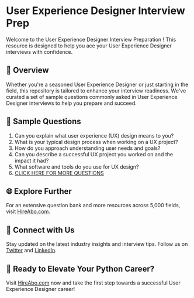 # User Experience Designer Interview Prep

Welcome to the User Experience Designer Interview Preparation ! This resource is designed to help you ace your User Experience Designer interviews with confidence.

## 🚀 Overview

Whether you're a seasoned User Experience Designer or just starting in the field, this repository is tailored to enhance your interview readiness. We've curated a set of sample questions commonly asked in User Experience Designer interviews to help you prepare and succeed.

## 📝 Sample Questions

1. Can you explain what user experience (UX) design means to you?
2. What is your typical design process when working on a UX project?
3. How do you approach understanding user needs and goals?
4. Can you describe a successful UX project you worked on and the impact it had?
5. What software and tools do you use for UX design?
6. [CLICK HERE FOR MORE QUESTIONS](https://hireabo.com/job/6_0_18/User%20Experience%20Designer)

## 🌐 Explore Further

For an extensive question bank and more resources across 5,000 fields, visit [HireAbo.com](https://www.hireabo.com).

## 📱 Connect with Us

Stay updated on the latest industry insights and interview tips. Follow us on [Twitter](https://twitter.com/hireabo) and [LinkedIn](https://www.linkedin.com/in/hire-abo-3609972a8/).

## 🚀 Ready to Elevate Your Python Career?

Visit [HireAbo.com](https://www.hireabo.com) now and take the first step towards a successful User Experience Designer career!